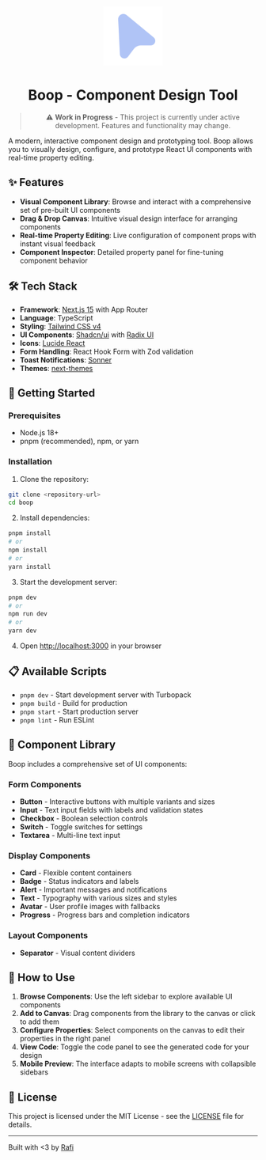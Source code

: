 <div align="center">
  <img src="public/images/logo.png" alt="Boop Logo" width="120" height="120">
  
  # Boop - Component Design Tool
  
  > ⚠️ **Work in Progress** - This project is currently under active development. Features and functionality may change.
</div>

A modern, interactive component design and prototyping tool. Boop allows you to visually design, configure, and prototype React UI components with real-time property editing.

## ✨ Features

- **Visual Component Library**: Browse and interact with a comprehensive set of pre-built UI components
- **Drag & Drop Canvas**: Intuitive visual design interface for arranging components
- **Real-time Property Editing**: Live configuration of component props with instant visual feedback
- **Component Inspector**: Detailed property panel for fine-tuning component behavior

## 🛠️ Tech Stack

- **Framework**: [Next.js 15](https://nextjs.org/) with App Router
- **Language**: TypeScript
- **Styling**: [Tailwind CSS v4](https://tailwindcss.com/)
- **UI Components**: [Shadcn/ui](https://ui.shadcn.com/) with [Radix UI](https://www.radix-ui.com/)
- **Icons**: [Lucide React](https://lucide.dev/)
- **Form Handling**: React Hook Form with Zod validation
- **Toast Notifications**: [Sonner](https://sonner.emilkowal.ski/)
- **Themes**: [next-themes](https://github.com/pacocoursey/next-themes)

## 🚀 Getting Started

### Prerequisites

- Node.js 18+ 
- pnpm (recommended), npm, or yarn

### Installation

1. Clone the repository:
```bash
git clone <repository-url>
cd boop
```

2. Install dependencies:
```bash
pnpm install
# or
npm install
# or
yarn install
```

3. Start the development server:
```bash
pnpm dev
# or
npm run dev
# or
yarn dev
```

4. Open [http://localhost:3000](http://localhost:3000) in your browser

## 📋 Available Scripts

- `pnpm dev` - Start development server with Turbopack
- `pnpm build` - Build for production
- `pnpm start` - Start production server
- `pnpm lint` - Run ESLint

## 🎨 Component Library

Boop includes a comprehensive set of UI components:

### Form Components
- **Button** - Interactive buttons with multiple variants and sizes
- **Input** - Text input fields with labels and validation states
- **Checkbox** - Boolean selection controls
- **Switch** - Toggle switches for settings
- **Textarea** - Multi-line text input

### Display Components
- **Card** - Flexible content containers
- **Badge** - Status indicators and labels
- **Alert** - Important messages and notifications
- **Text** - Typography with various sizes and styles
- **Avatar** - User profile images with fallbacks
- **Progress** - Progress bars and completion indicators

### Layout Components
- **Separator** - Visual content dividers


## 🎯 How to Use

1. **Browse Components**: Use the left sidebar to explore available UI components
2. **Add to Canvas**: Drag components from the library to the canvas or click to add them
3. **Configure Properties**: Select components on the canvas to edit their properties in the right panel
4. **View Code**: Toggle the code panel to see the generated code for your design
5. **Mobile Preview**: The interface adapts to mobile screens with collapsible sidebars

## 📄 License

This project is licensed under the MIT License - see the [LICENSE](LICENSE) file for details.

---

Built with <3 by [Rafi](https://x.com/rafiwiranaa)
